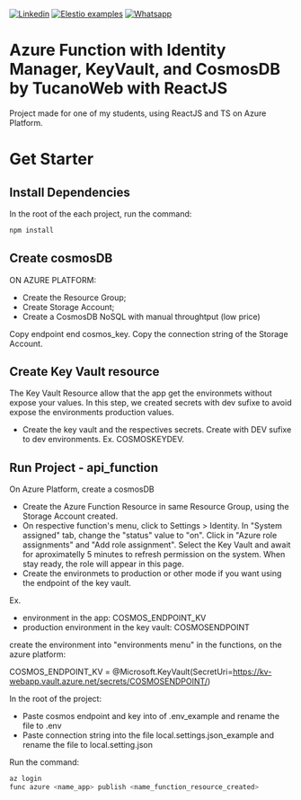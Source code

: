 [![Linkedin](https://img.shields.io/static/v1.svg?logo=linkedin&color=f78A38&labelColor=083468&logoColor=ffffff&style=for-the-badge&label=Linkedin&message=Public)](https://www.linkedin.com/in/eric-ricielle-2aa1ba237/) [![Elestio examples](https://img.shields.io/static/v1.svg?logo=github&color=f78A38&labelColor=083468&logoColor=ffffff&style=for-the-badge&label=github&message=open%20source)](https://github.com/TucanoWeb) [![Whatsapp](https://img.shields.io/static/v1.svg?logo=whatsapp&color=f78A38&labelColor=083468&logoColor=ffffff&style=for-the-badge&label=Whatsapp&message=Tirar%20Dúvidas)](https://api.whatsapp.com/send?phone=5531992936042)

# Azure Function with Identity Manager, KeyVault, and CosmosDB by TucanoWeb with ReactJS

Project made for one of my students, using ReactJS and TS on Azure Platform.

# Get Starter

## Install Dependencies

In the root of the each project, run the command:

```bash
npm install
```

## Create cosmosDB

ON AZURE PLATFORM:

- Create the Resource Group;
- Create Storage Account;
- Create a CosmosDB NoSQL with manual throughtput (low price)

Copy endpoint end cosmos_key.
Copy the connection string of the Storage Account.

## Create Key Vault resource

The Key Vault Resource allow that the app get the environmets without expose your values. In this step, we created secrets with dev sufixe to avoid expose the environments production values.

- Create the key vault and the respectives secrets. Create with DEV sufixe to dev environments. Ex. COSMOSKEYDEV.

## Run Project - api_function

On Azure Platform, create a cosmosDB

- Create the Azure Function Resource in same Resource Group, using the Storage Account created.
- On respective function's menu, click to Settings > Identity. In "System assigned" tab, change the "status" value to "on". Click in "Azure role assignments" and "Add role assignment". Select the Key Vault and await for aproximatelly 5 minutes to refresh permission on the system. When stay ready, the role will appear in this page.
- Create the environmets to production or other mode if you want using the endpoint of the key vault.

Ex.

- environment in the app: COSMOS_ENDPOINT_KV
- production environment in the key vault: COSMOSENDPOINT

create the environment into "environments menu" in the functions, on the azure platform:

COSMOS_ENDPOINT_KV = @Microsoft.KeyVault(SecretUri=https://kv-webapp.vault.azure.net/secrets/COSMOSENDPOINT/)

In the root of the project:

- Paste cosmos endpoint and key into of .env_example and rename the file to .env
- Paste connection string into the file local.settings.json_example and rename the file to local.setting.json

Run the command:

```bash
az login
func azure <name_app> publish <name_function_resource_created>
```
